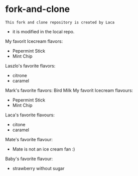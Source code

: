 # fork-and-clone

```
This fork and clone repository is created by Laca
```

* it is modified in the local repo. 


My favorit Icecream flavors:
- Pepermint Stick
- Mint Chip

Laszlo's favorite flavors:
- citrone
- caramel

Mark's favorite flavors:
Bird Milk 
My favorit Icecream flavours:
- Pepermint Stick
- Mint Chip

Laca's favorite flavours:
- citone
- caramel

Mate's favorite flavour:
 - Mate is not an ice cream fan :)

Baby's favorite flavour: 
 - strawberry without sugar
